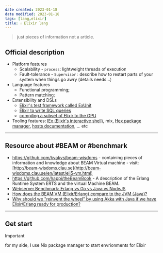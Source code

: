 ```yaml
---
date created: 2023-01-18
date modified: 2023-01-18
tags: [lang,elixir]
title: 💧 Elixir lang
---
```

> just pieces of information not a article.

## Official description
- Platform features
	- Scalability - `process`: lightweight threads of execution
	- Fault-tolerance - `Supervisor` : describe how to restart parts of your system when things go awry (details needs...)
- Language features
	- Functional programming;
	- Pattern matching;
- Extensibility and DSLs
	- [Elixir's test framework called ExUnit](https://hexdocs.pm/ex_unit/)
	- [Elixir to write SQL queries](https://github.com/elixir-ecto/ecto)
	- [compiling a subset of Elixir to the GPU](https://github.com/elixir-nx/nx)
- Tooling features: [IEx (Elixir's interactive shell)](https://hexdocs.pm/iex/), mix, [Hex package manager](https://hex.pm/), [hosts documentation](https://hexdocs.pm/), ... etc
---
## Resource about #BEAM or #benchmark
- https://github.com/kvakvs/beam-wisdoms - containing pieces of information and knowledge about BEAM Virtual machine - visit: [http://beam-wisdoms.clau.se](http://beam-wisdoms.clau.se/en/latest/eli5-vm.html)
- https://github.com/happi/theBeamBook - A description of the Erlang Runtime System ERTS and the virtual Machine BEAM.
- [Webserver Benchmark: Erlang vs Go vs Java vs NodeJS](https://stressgrid.com/blog/webserver_benchmark/)
- [How does the BEAM VM (Elixir/Erlang) compare to the JVM (Java)?](https://www.quora.com/How-does-the-BEAM-VM-Elixir-Erlang-compare-to-the-JVM-Java)
- [Why should we "reinvent the wheel" by using Akka with Java if we have Elixir/Erlang ready for production?](https://qr.ae/prCrGR)
---
## Get start
> [!IMPORTANT] 
> for my side, I use Nix package manager to start envrionments for Elixir

